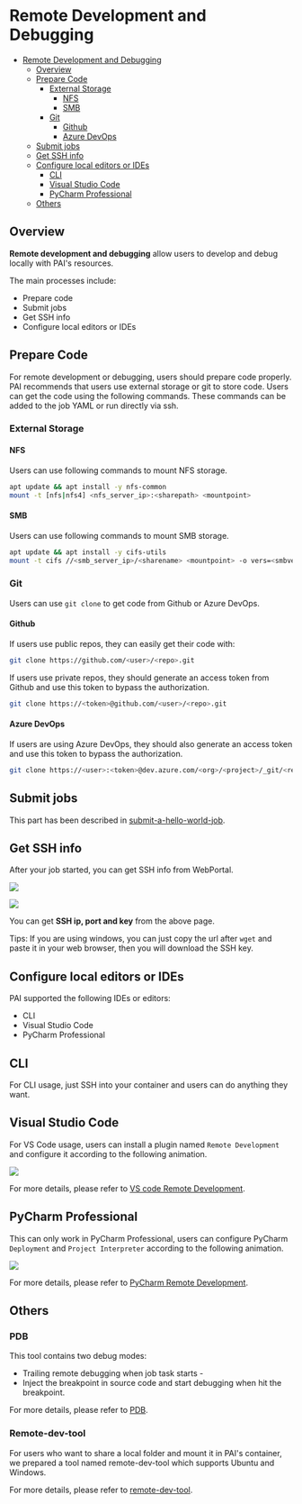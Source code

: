 # Remote Development and Debugging

- [Remote Development and Debugging](#Remote-Development-and-Debugging)
  - [Overview](#Overview)
  - [Prepare Code](#Prepare-Code)
    - [External Storage](#External-Storage)
      - [NFS](#NFS)
      - [SMB](#SMB)
    - [Git](#Git)
      - [Github](#Github)
      - [Azure DevOps](#Azure-DevOps)
  - [Submit jobs](#Submit-jobs)
  - [Get SSH info](#Get-SSH-info)
  - [Configure local editors or IDEs](#Configure-local-editors-or-IDEs)
    - [CLI](#CLI)
    - [Visual Studio Code](#Visual-Studio-Code)
    - [PyCharm Professional](#PyCharm-Professional)
  - [Others](#Useful-Tools)


## Overview

**Remote development and debugging** allow users to develop and debug locally with PAI's resources.

The main processes include:
- Prepare code
- Submit jobs
- Get SSH info
- Configure local editors or IDEs

## Prepare Code

For remote development or debugging, users should prepare code properly. PAI recommends that users use external storage or git to store code. Users can get the code using the following commands. These commands can be added to the job YAML or run directly via ssh.

### External Storage

#### NFS

Users can use following commands to mount NFS storage.

```sh
apt update && apt install -y nfs-common
mount -t [nfs|nfs4] <nfs_server_ip>:<sharepath> <mountpoint>
```

#### SMB

Users can use following commands to mount SMB storage.

```sh
apt update && apt install -y cifs-utils
mount -t cifs //<smb_server_ip>/<sharename> <mountpoint> -o vers=<smbversion>,username=<username>,password=<password>,domain=<domain>
```

### Git

Users can use `git clone` to get code from Github or Azure DevOps.

#### Github

If users use public repos, they can easily get their code with:

```sh
git clone https://github.com/<user>/<repo>.git
```

If users use private repos, they should generate an access token from Github and use this token to bypass the authorization.

```sh
git clone https://<token>@github.com/<user>/<repo>.git
```

#### Azure DevOps

If users are using Azure DevOps, they should also generate an access token and use this token to bypass the authorization.

```sh
git clone https://<user>:<token>@dev.azure.com/<org>/<project>/_git/<repo>
```

## Submit jobs

This part has been described in [submit-a-hello-world-job](https://openpai.readthedocs.io/en/latest/manual/cluster-user/quick-start.html#submit-a-hello-world-job).


## Get SSH info

After your job started, you can get SSH info from WebPortal.

![](./imgs/web_job_detail_ssh.png)

![](./imgs/web_job_details_ssh_info.png)

You can get **SSH ip, port and key** from the above page.

Tips: If you are using windows, you can just copy the url after `wget` and paste it in your web browser, then you will download the SSH key.

## Configure local editors or IDEs

PAI supported the following IDEs or editors:
- CLI
- Visual Studio Code
- PyCharm Professional

## CLI

For CLI usage, just SSH into your container and users can do anything they want.

## Visual Studio Code

For VS Code usage, users can install a plugin named `Remote Development` and configure it according to the following animation.

![](./imgs/configure_vscode.gif)

For more details, please refer to [VS code Remote Development](https://www.jetbrains.com/help/pycharm/remote-debugging-with-product.html).

## PyCharm Professional

This can only work in PyCharm Professional, users can configure PyCharm `Deployment` and `Project Interpreter` according to the following animation.

![](./imgs/configure_pycharm.gif)

For more details, please refer to [PyCharm Remote Development](https://www.jetbrains.com/help/pycharm/remote-debugging-with-product.html).

## Others

### PDB

This tool contains two debug modes:
- Trailing remote debugging when job task starts -
- Inject the breakpoint in source code and start debugging when hit the breakpoint.

For more details, please refer to [PDB](https://github.com/microsoft/pai/blob/master/contrib/debug-tools/docs/remote-debug-pai-job.md).

### Remote-dev-tool

For users who want to share a local folder and mount it in PAI's container, we prepared a tool named remote-dev-tool which supports Ubuntu and Windows.

For more details, please refer to [remote-dev-tool](https://github.com/microsoft/pai/tree/master/contrib/remote-dev-tool).
